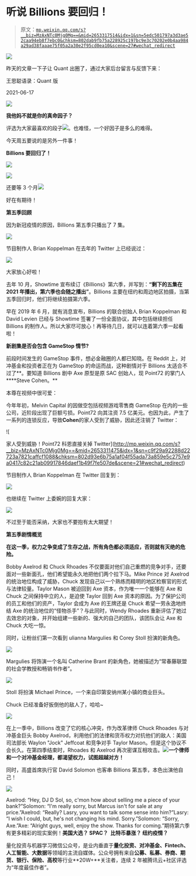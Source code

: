 # 听说 Billions 要回归！

> 原文：[`mp.weixin.qq.com/s?__biz=MzAxNTc0Mjg0Mg==&mid=2653317514&idx=1&sn=5edc501797a3d3ae52caa94eb8f7ebc0&chksm=802dab9fb75a228925c197bc9e3c70202e0b4aa984a29ad38faaae75f05a2a30e2f95cd0ea10&scene=27#wechat_redirect`](http://mp.weixin.qq.com/s?__biz=MzAxNTc0Mjg0Mg==&mid=2653317514&idx=1&sn=5edc501797a3d3ae52caa94eb8f7ebc0&chksm=802dab9fb75a228925c197bc9e3c70202e0b4aa984a29ad38faaae75f05a2a30e2f95cd0ea10&scene=27#wechat_redirect)

![](img/817c601fc026ccfe2ee840069c1e016b.png)

昨天的文章一下子让 Quant 出圈了，通过大家后台留言与反馈下来：

 王思聪语录：Quant 版

2021-06-17

![](http://mp.weixin.qq.com/s?__biz=MzAxNTc0Mjg0Mg==&mid=2653317478&idx=1&sn=95ee10532ac668f0b2f0a560d3c8aaf1&chksm=802dab73b75a22650823d2194c8050af9bb3e79f87199ac23043b5580bd58673f325273fddd3&scene=21#wechat_redirect)

**我他妈不就是你的真命因子？**

评选为大家最喜欢的段子![](img/376d1c3c35c6abcb98ddb506bcfe2165.png)。也难怪，一个好因子是多么的难得。

今天周五要说的是另外一件事！

**Billions 要回归了！**

![](img/1ce6515a0116a61ab960ae69cfbf2f21.png)

![](img/cf3a76a4666d47c86b27ccd6ab95b87f.png)

还要等 3 个月![](img/b0d4bc8d699611320ef4489af59d01ba.png)

好在有期待！

**第五季回顾** 

因为新冠疫情的原因，Billions 第五季只播出了 7 集。 

![](img/a2e53eb035dacba47b3c0214c99a9e36.png)

节目制作人 Brian Koppelman 在去年的 Twitter 上已经说过：

![](img/307bd0f06919d5224a0c77c028120e60.png)

大家放心好啦！ 

去年 10 月，Showtime 宣布续订《Billions》第六季，并写到：**“剩下的五集在 2021 年播出，第六季也会随之播出”**。Billions 主要在纽约和周边地区拍摄，当第五季回归时，他们将继续拍摄第六季。

早在 2019 年 6 月，就有消息宣布，Billions 的联合创始人 Brian Koppelman 和 David Levien 已经与 Showtime 签署了一份全面协议，其中包括继续担任 Billions 的制作人。所以大家尽可放心！再等待几日，就可以连着第六季一起看啦！

**新剧集是否会包含 GameStop 情节?**

前段时间发生的 GameStop 事件，想必金融圈的人都已知晓。在 Reddit 上，对冲基金和投资者正在为 GameStop 的命运而战，这种剧情对于 Billions 太适合不过了**。要知道 Billions 剧中 Axe 原型是原 SAC 创始人，现 Point72 的掌门人****Steve Cohen。**

本尊在视频中很可爱：

今年年初，Melvin Capital 的因做空包括视频游戏零售商 GameStop 在内的一些公司，近阶段出现了巨额亏损。Point72 向其注资 7.5 亿美元。也因为此，产生了一系列的连锁反应，导致**Cohen**的家人受到了威胁，因此还注销了 Twitter：

![

家人受到威胁！Point72 科恩直接关掉 Twitter](http://mp.weixin.qq.com/s?__biz=MzAxNTc0Mjg0Mg==&mid=2653311475&idx=1&sn=c9f29a92288d22723a7821caffcf1088&chksm=802d93e6b75a1af04f55ada73a859e5c2757e9a0417c82c21ab09917846daef1b49f7fe507de&scene=21#wechat_redirect) 

节目制作人 Brian Koppelman 在 Twitter 回复到：

![](img/ee6fe22f7aace11517b21df762473692.png)

也继续在 Twitter 上委婉的回复大家：

![](img/cbdcf3686f8e6088a1981c826cd6ab45.png)

不过至于能否采纳，大家也不要抱有太大期望！

**第五季剧情概览**

**在这一季，权力之争变成了生存之战，所有角色都必须适应，否则就有灭绝的危险。**

Bobby Axelrod 和 Chuck Rhoades 不仅要面对他们自己重燃的竞争对手，还要面对一些新面孔，他们希望能永久地把他们两个拉下马。Mike Prince 对 Axelrod 的统治地位构成了威胁，Chuck 发现自己以一个熟练而精明的地区检察官的形式与法律较量。Taylor Mason 被迫回到 Axe 资本，作为唯一一个能够在 Axe 和 Chuck 之间保持中立的人，是迫使 Taylor 回到 Axe 资本的原因。为了保护公司的员工和他们的资产，Taylor 会成为 Axe 的王牌还是 Chuck 希望一劳永逸地终结 Axe 的统治地位的“怪物杀手”？与此同时，Wendy Rhoades 重新评估了她过去效忠的对象，并开始组建一些新的、强大的自己的团队，该团队会让 Axe 和 Chuck 大吃一惊。

同时，让粉丝们第一次看到 ulianna Margulies 和 Corey Stoll 扮演的新角色。 

![](img/3bb59b72ac5865ceb82b1ea508fade6c.png)

Margulies 将饰演一个名叫 Catherine Brant 的新角色，她被描述为“常春藤联盟的社会学教授和畅销书作者”。

![](img/c231fe6ae95c20d87034a2a3c46e3c28.png)

Stoll 将扮演 Michael Prince，一个来自印第安纳州某小镇的商业巨头。

Chuck 已经准备好扳倒他的敌人了，哈哈~

![](img/b878ebb62efde274d1122e0a99bd87bb.png)

在上一季中，Billions 改变了它的核心冲突，作为改革律师 Chuck Rhoades 与对冲基金巨头 Bobby Axelrod，利用他们的法律和货币权力对抗他们的敌人：美国司法部长 Waylon "Jock" Jeffcoat 和竞争对手 Taylor Mason。但是这个协议不会长久。在第四季结束时，Rhoades 和 Axelrod 再次密谋互相攻击。![](img/4920458a8a228011101a1d3dd3cb104c.png)**一个律师和一个对冲基金经理，都渴望权力，试图超越对方！**

同时，高盛首席执行官 David Solomon 也客串 Billions 第五季，本色出演他自己！

![](img/a64b188c40ef86c920d18fb7915da283.png)

Axelrod: “Hey, DJ D Sol, so, c'mon how about selling me a piece of your bank?”Solomon: “I'm really sorry, but Marcus isn't for sale at any price.”Axelrod: “Really? Lasry, you want to talk some sense into him?”Lasry: “I wish I could, but, he's not changing his mind. Sorry.”Solomon: “Sorry, Axe.”Axe: “Alright guys, well, enjoy the show. Thanks for coming.”期待第六季有更多精彩的现实案例！**美国大选？ SPAC？  比特币暴涨？ 纽约疫情？**

量化投资与机器学习微信公众号，是业内垂直于**量化投资、对冲基金、Fintech、人工智能、大数据**等领域的主流自媒体。公众号拥有来自**公募、私募、券商、期货、银行、保险、高校**等行业**20W+**关注者，连续 2 年被腾讯云+社区评选为“年度最佳作者”。